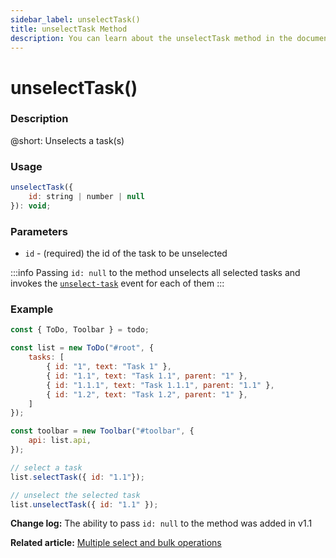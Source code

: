 ```yaml
---
sidebar_label: unselectTask()
title: unselectTask Method
description: You can learn about the unselectTask method in the documentation of the DHTMLX JavaScript To Do List library. Browse developer guides and API reference, try out code examples and live demos, and download a free 30-day evaluation version of DHTMLX To Do List.
---
```


# unselectTask()

### Description

@short: Unselects a task(s)

### Usage

~~~js
unselectTask({
    id: string | number | null
}): void;
~~~

### Parameters

- `id` - (required) the id of the task to be unselected

:::info
Passing `id: null` to the method unselects all selected tasks and invokes the [`unselect-task`](api/events/unselecttask_event.md) event for each of them
:::


### Example

~~~js {17,20}
const { ToDo, Toolbar } = todo;

const list = new ToDo("#root", {
	tasks: [
        { id: "1", text: "Task 1" },
		{ id: "1.1", text: "Task 1.1", parent: "1" },
        { id: "1.1.1", text: "Task 1.1.1", parent: "1.1" },
		{ id: "1.2", text: "Task 1.2", parent: "1" },
    ]
});

const toolbar = new Toolbar("#toolbar", {
	api: list.api,
});

// select a task
list.selectTask({ id: "1.1"});

// unselect the selected task
list.unselectTask({ id: "1.1" });
~~~

**Change log:** The ability to pass `id: null` to the method was added in v1.1

**Related article:** [Multiple select and bulk operations](guides/multiselection.md)